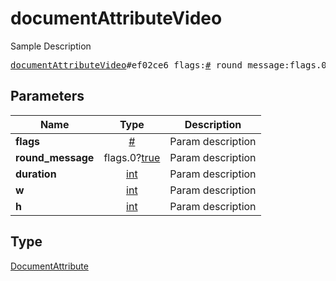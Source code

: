 # documentAttributeVideo

Sample Description

<pre>
<a href="../constructor/documentAttributeVideo.md">documentAttributeVideo</a>#ef02ce6 flags:<a href="../type/#.md">#</a> round_message:flags.0?<a href="../type/true.md">true</a> duration:<a href="../type/int.md">int</a> w:<a href="../type/int.md">int</a> h:<a href="../type/int.md">int</a> = <a href="../type/DocumentAttribute.md">DocumentAttribute</a>;</pre>
## Parameters

| Name | Type | Description |
|------|:----:|-------------|
| **flags** | <a href="../type/#.md">#</a> | Param description |
| **round_message** | flags.0?<a href="../type/true.md">true</a> | Param description |
| **duration** | <a href="../type/int.md">int</a> | Param description |
| **w** | <a href="../type/int.md">int</a> | Param description |
| **h** | <a href="../type/int.md">int</a> | Param description |

## Type

<a href="../type/DocumentAttribute.md">DocumentAttribute</a>
